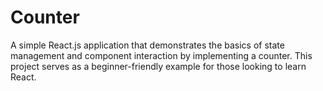 # Counter
A simple React.js application that demonstrates the basics of state management and component interaction by implementing a counter. This project serves as a beginner-friendly example for those looking to learn React.
